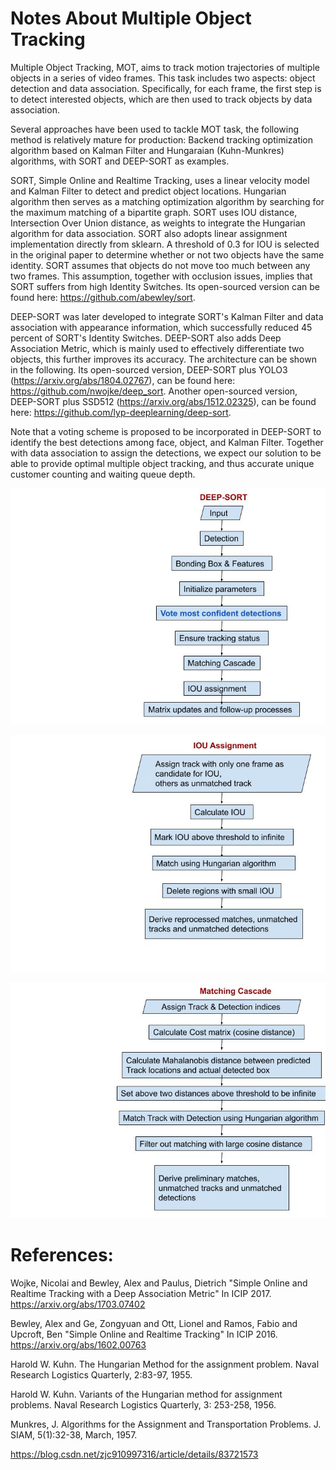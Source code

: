# Notes About Multiple Object Tracking

Multiple Object Tracking, MOT, aims to track motion trajectories of multiple objects in a series of video frames. This task includes two aspects: object detection and data association. Specifically, for each frame, the first step is to detect interested objects, which are then used to track objects by data association. 

Several approaches have been used to tackle MOT task, the following method is relatively mature for production: Backend tracking optimization algorithm based on Kalman Filter and Hungaraian (Kuhn-Munkres) algorithms, with SORT and DEEP-SORT as examples. 

SORT, Simple Online and Realtime Tracking, uses a linear velocity model and Kalman Filter to detect and predict object locations. Hungarian algorithm then serves as a matching optimization algorithm by searching for the maximum matching of a bipartite graph. SORT uses IOU distance, Intersection Over Union distance, as weights to integrate the Hungarian algorithm for data association. SORT also adopts linear assignment implementation directly from sklearn. A threshold of 0.3 for IOU is selected in the original paper to determine whether or not two objects have the same identity. SORT assumes that objects do not move too much between any two frames. This assumption, together with occlusion issues, implies that SORT suffers from high Identity Switches. Its open-sourced version can be found here: https://github.com/abewley/sort.

DEEP-SORT was later developed to integrate SORT's Kalman Filter and data association with appearance information, which successfully reduced 45 percent of SORT's Identity Switches. DEEP-SORT also adds Deep Association Metric, which is mainly used to effectively differentiate two objects, this further improves its accuracy. The architecture can be shown in the following. Its open-sourced version, DEEP-SORT plus YOLO3 (https://arxiv.org/abs/1804.02767), can be found here: https://github.com/nwojke/deep_sort. Another open-sourced version, DEEP-SORT plus SSD512 (https://arxiv.org/abs/1512.02325), can be found here: https://github.com/lyp-deeplearning/deep-sort.

Note that a voting scheme is proposed to be incorporated in DEEP-SORT to identify the best detections among face, object, and Kalman Filter. Together with data association to assign the detections, we expect our solution to be able to provide optimal multiple object tracking, and thus accurate unique customer counting and waiting queue depth. 

![my image](DEEP-SORT.jpg#center)

![my image](IOU_assignment.jpg#center)

![my image](matching_cascade.jpg#center)


# References:
Wojke, Nicolai and Bewley, Alex and Paulus, Dietrich "Simple Online and Realtime Tracking with a Deep Association Metric" In ICIP 2017. https://arxiv.org/abs/1703.07402

Bewley, Alex and Ge, Zongyuan and Ott, Lionel and Ramos, Fabio and Upcroft, Ben "Simple Online and Realtime Tracking" In ICIP 2016. https://arxiv.org/abs/1602.00763

Harold W. Kuhn. The Hungarian Method for the assignment problem. Naval Research Logistics Quarterly, 2:83-97, 1955.

Harold W. Kuhn. Variants of the Hungarian method for assignment problems. Naval Research Logistics Quarterly, 3: 253-258, 1956.

Munkres, J. Algorithms for the Assignment and Transportation Problems. J. SIAM, 5(1):32-38, March, 1957.

https://blog.csdn.net/zjc910997316/article/details/83721573
